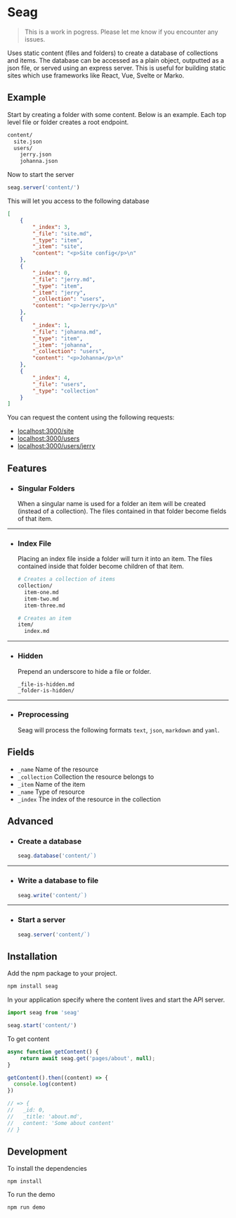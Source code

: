 # Seag

> This is a work in pogress. Please let me know if you encounter any issues.

Uses static content (files and folders) to create a database of collections and items. The database can be accessed as a plain object, outputted as a json file, or served using an express server. This is useful for building static sites which use frameworks like React, Vue, Svelte or Marko.

## Example

Start by creating a folder with some content. Below is an example. Each top level file or folder creates a root endpoint.

```bash
content/
  site.json
  users/
    jerry.json
    johanna.json
```

Now to start the server

```js
seag.server('content/')
```

This will let you access to the following database

```json
[
    {
        "_index": 3,
        "_file": "site.md",
        "_type": "item",
        "_item": "site",
        "content": "<p>Site config</p>\n"
    },
    {
        "_index": 0,
        "_file": "jerry.md",
        "_type": "item",
        "_item": "jerry",
        "_collection": "users",
        "content": "<p>Jerry</p>\n"
    },
    {
        "_index": 1,
        "_file": "johanna.md",
        "_type": "item",
        "_item": "johanna",
        "_collection": "users",
        "content": "<p>Johanna</p>\n"
    },
    {
        "_index": 4,
        "_file": "users",
        "_type": "collection"
    }
]
```

You can request the content using the following requests:

- [localhost:3000/site](http://localhost:3000/site)
- [localhost:3000/users](http://localhost:3000/users)
- [localhost:3000/users/jerry](http://localhost:3000/users/jerry)

## Features

- ### Singular Folders
  
  When a singular name is used for a folder an item will be created (instead of a collection). The files contained in that folder become fields of that item.

---

- ### Index File

  Placing an index file inside a folder will turn it into an item. The files contained inside that folder become children of that item.

  ```bash
  # Creates a collection of items
  collection/
    item-one.md
    item-two.md
    item-three.md

  # Creates an item
  item/
    index.md
  ```

---

- ### Hidden

  Prepend an underscore to hide a file or folder.

  ```
  _file-is-hidden.md
  _folder-is-hidden/
  ```

---

- ### Preprocessing

  Seag will process the following formats `text`, `json`, `markdown` and `yaml`.


## Fields

- `_name` Name of the resource
- `_collection` Collection the resource belongs to
- `_item` Name of the item
- `_name` Type of resource
- `_index` The index of the resource in the collection

## Advanced

- ### Create a database
  
  ```js
  seag.database('content/`)
  ```

---

- ### Write a database to file

  ```js
  seag.write('content/`)
  ```

---

- ### Start a server

  ```js
  seag.server('content/`)
  ```

## Installation

Add the npm package to your project.

```bash
npm install seag
```

In your application specify where the content lives and start the API server.

```js
import seag from 'seag'

seag.start('content/')
```

To get content

```js
async function getContent() {
    return await seag.get('pages/about', null);
}

getContent().then((content) => {
  console.log(content)
})

// => {
//   _id: 0,
//   _title: 'about.md',
//   content: 'Some about content'
// }
```

## Development

To install the dependencies

```
npm install
```

To run the demo

```
npm run demo
```
